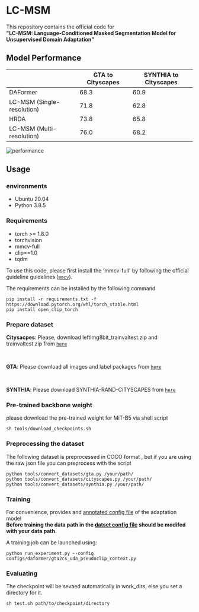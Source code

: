 # LC-MSM

This repository contains the official code for <br>
**"LC-MSM: Language-Conditioned Masked Segmentation Model for Unsupervised Domain Adaptation"**

 ## Model Performance
 ||GTA to Cityscapes|SYNTHIA to Cityscapes|
 |---|---|---|
 |DAFormer|68.3|60.9|
 |LC-MSM (Single-resolution)|71.8|62.8|
 |HRDA|73.8|65.8|
 |LC-MSM (Multi-resolution)|76.0|68.2|

 ![performance](imgs/performance.png)

## Usage

### environments
- Ubuntu 20.04
- Python 3.8.5

### Requirements
- torch >= 1.8.0
- torchvision
- mmcv-full
- clip==1.0
- tqdm

To use this code, please first install the 'mmcv-full' by following the official guideline guidelines ([`mmcv`](https://github.com/open-mmlab/mmcv/blob/master/README.md)).


The requirements can be installed by the following command
```shell
pip install -r requirements.txt -f https://download.pytorch.org/whl/torch_stable.html
pip install open_clip_torch
```

### Prepare dataset
**Citysacpes**: Please, download leftImg8bit_trainvaltest.zip and trainvaltest.zip from [`here`](https://www.cityscapes-dataset.com/)

<br>

**GTA**: Please download all images and label packages from [`here`](https://download.visinf.tu-darmstadt.de/data/from_games/)

<br>

**SYNTHIA**: Please download SYNTHIA-RAND-CITYSCAPES from [`here`](https://synthia-dataset.net/downloads/)

### Pre-trained backbone weight
please download the pre-trained weight for MiT-B5 via shell script
```shell
sh tools/download_checkpoints.sh
```

### Preprocessing the dataset
The following dataset is preprocessed in COCO format , but if you are using the raw json file you can preprocess with the script
```shell
python tools/convert_datasets/gta.py /your/path/
python tools/convert_datasets/cityscapes.py /your/path/
python tools/convert_datasets/synthia.py /your/path/
```

### Training
For convenience, provides and [annotated config file](configs/daformer/gta2cs_uda_pseudoclip_context.py) of the adaptation model<br>
**Before training the data path in the [datset config file](configs/_base_/datasets/uda_gta_to_cityscapes_512x512.py) should be modifed with your data path.**


A training job can be launched using:

```shell
python run_experiment.py --config configs/daformer/gta2cs_uda_pseudoclip_context.py
```

### Evaluating
The checkpoint will be sevaed automatically in work_dirs, else you set a directory for it.

```shell
sh test.sh path/to/checkpoint/directory
```
